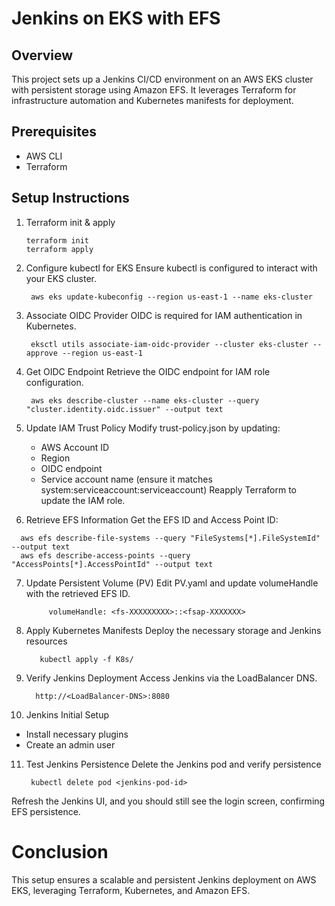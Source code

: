 # Jenkins on EKS with EFS
## Overview
This project sets up a Jenkins CI/CD environment on an AWS EKS cluster with persistent storage using Amazon EFS. It leverages Terraform for infrastructure automation and Kubernetes manifests for deployment.
## Prerequisites
- AWS CLI
- Terraform

## Setup Instructions
1. Terraform init & apply

   ```
   terraform init
   terraform apply
   ```

2. Configure kubectl for EKS
   Ensure kubectl is configured to interact with your EKS cluster.
   ```
    aws eks update-kubeconfig --region us-east-1 --name eks-cluster
   ```

3. Associate OIDC Provider
OIDC is required for IAM authentication in Kubernetes.
   ```
    eksctl utils associate-iam-oidc-provider --cluster eks-cluster --approve --region us-east-1
   ```

4. Get OIDC Endpoint
   Retrieve the OIDC endpoint for IAM role configuration.
   ```
    aws eks describe-cluster --name eks-cluster --query "cluster.identity.oidc.issuer" --output text
   ```

5. Update IAM Trust Policy
   Modify trust-policy.json by updating:
   - AWS Account ID
   - Region
   - OIDC endpoint
   - Service account name (ensure it matches system:serviceaccount:serviceaccount)
     Reapply Terraform to update the IAM role.


6. Retrieve EFS Information
   Get the EFS ID and Access Point ID:
  ```
    aws efs describe-file-systems --query "FileSystems[*].FileSystemId" --output text
    aws efs describe-access-points --query "AccessPoints[*].AccessPointId" --output text
  ```

7. Update Persistent Volume (PV)
   Edit PV.yaml and update volumeHandle with the retrieved EFS ID.
   ```
        volumeHandle: <fs-XXXXXXXXX>::<fsap-XXXXXXX>
   ```

8. Apply Kubernetes Manifests
   Deploy the necessary storage and Jenkins resources
   ```
      kubectl apply -f K8s/
   ```

10. Verify Jenkins Deployment
   Access Jenkins via the LoadBalancer DNS.
     ```
       http://<LoadBalancer-DNS>:8080
     ```

10. Jenkins Initial Setup
   - Install necessary plugins
   - Create an admin user


11. Test Jenkins Persistence
   Delete the Jenkins pod and verify persistence
      ```
       kubectl delete pod <jenkins-pod-id>
      ```

Refresh the Jenkins UI, and you should still see the login screen, confirming EFS persistence.

# Conclusion
This setup ensures a scalable and persistent Jenkins deployment on AWS EKS, leveraging Terraform, Kubernetes, and Amazon EFS.







